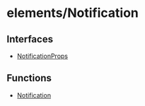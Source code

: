 # elements/Notification

## Interfaces

- [NotificationProps](interfaces/NotificationProps.md)

## Functions

- [Notification](functions/Notification.md)
